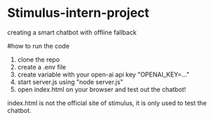 # Stimulus-intern-project
creating a smart chatbot with offline fallback

#how to run the code
1. clone the repo
2. create a .env file
3. create variable with your open-ai api key "OPENAI_KEY=..."
5. start server.js using "node server.js"
6. open index.html on your browser and test out the chatbot!

index.html is not the official site of stimulus, it is only used to test the chatbot.
